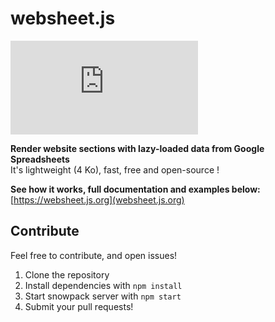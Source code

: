 # websheet.js

![size](https://img.shields.io/github/size/pierreavn/websheetjs/dist/websheet.min.js)

**Render website sections with lazy-loaded data from Google Spreadsheets**  
It's lightweight (4 Ko), fast, free and open-source !  
  
**See how it works, full documentation and examples below:**  
[https://websheet.js.org](websheet.js.org)

## Contribute
Feel free to contribute, and open issues!
1. Clone the repository
2. Install dependencies with `npm install`
3. Start snowpack server with `npm start`
4. Submit your pull requests!